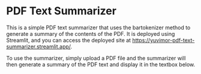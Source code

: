 # PDF Text Summarizer

This is a simple PDF text summarizer that uses the bartokenizer method to generate a summary of the contents of the PDF. It is deployed using Streamlit, and you can access the deployed site at https://yuvimor-pdf-text-summarizer.streamlit.app/.

To use the summarizer, simply upload a PDF file and the summarizer will then generate a summary of the PDF text and display it in the textbox below.



